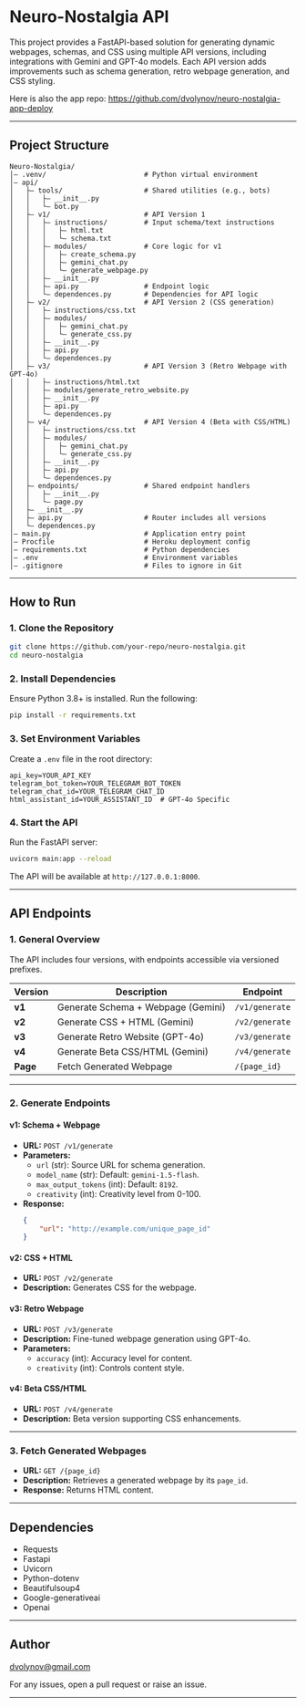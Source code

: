 # **Neuro-Nostalgia API**

This project provides a FastAPI-based solution for generating dynamic webpages, schemas, and CSS using multiple API versions, including integrations with Gemini and GPT-4o models. Each API version adds improvements such as schema generation, retro webpage generation, and CSS styling.

Here is also the app repo: https://github.com/dvolynov/neuro-nostalgia-app-deploy

---

## **Project Structure**

```plaintext
Neuro-Nostalgia/
│— .venv/                        # Python virtual environment
│— api/
│   ├— tools/                    # Shared utilities (e.g., bots)
│   │   ├— __init__.py
│   │   └— bot.py
│   ├— v1/                       # API Version 1
│   │   ├— instructions/         # Input schema/text instructions
│   │   │   ├— html.txt
│   │   │   └— schema.txt
│   │   ├— modules/              # Core logic for v1
│   │   │   ├— create_schema.py
│   │   │   ├— gemini_chat.py
│   │   │   └— generate_webpage.py
│   │   ├— __init__.py
│   │   ├— api.py                # Endpoint logic
│   │   └— dependences.py        # Dependencies for API logic
│   ├— v2/                       # API Version 2 (CSS generation)
│   │   ├— instructions/css.txt
│   │   ├— modules/
│   │   │   ├— gemini_chat.py
│   │   │   └— generate_css.py
│   │   ├— __init__.py
│   │   ├— api.py
│   │   └— dependences.py
│   ├— v3/                       # API Version 3 (Retro Webpage with GPT-4o)
│   │   ├— instructions/html.txt
│   │   ├— modules/generate_retro_website.py
│   │   ├— __init__.py
│   │   ├— api.py
│   │   └— dependences.py
│   ├— v4/                       # API Version 4 (Beta with CSS/HTML)
│   │   ├— instructions/css.txt
│   │   ├— modules/
│   │   │   ├— gemini_chat.py
│   │   │   └— generate_css.py
│   │   ├— __init__.py
│   │   ├— api.py
│   │   └— dependences.py
│   ├— endpoints/                # Shared endpoint handlers
│   │   ├— __init__.py
│   │   └— page.py
│   ├— __init__.py
│   ├— api.py                    # Router includes all versions
│   └— dependences.py
│— main.py                       # Application entry point
│— Procfile                      # Heroku deployment config
│— requirements.txt              # Python dependencies
│— .env                          # Environment variables
│— .gitignore                    # Files to ignore in Git
```

---

## **How to Run**

### **1. Clone the Repository**
```bash
git clone https://github.com/your-repo/neuro-nostalgia.git
cd neuro-nostalgia
```

### **2. Install Dependencies**
Ensure Python 3.8+ is installed. Run the following:
```bash
pip install -r requirements.txt
```

### **3. Set Environment Variables**
Create a `.env` file in the root directory:
```plaintext
api_key=YOUR_API_KEY
telegram_bot_token=YOUR_TELEGRAM_BOT_TOKEN
telegram_chat_id=YOUR_TELEGRAM_CHAT_ID
html_assistant_id=YOUR_ASSISTANT_ID  # GPT-4o Specific
```

### **4. Start the API**
Run the FastAPI server:
```bash
uvicorn main:app --reload
```
The API will be available at `http://127.0.0.1:8000`.

---

## **API Endpoints**

### **1. General Overview**
The API includes four versions, with endpoints accessible via versioned prefixes.

| **Version** | **Description**                      | **Endpoint**           |
|-------------|--------------------------------------|------------------------|
| **v1**      | Generate Schema + Webpage (Gemini)   | `/v1/generate`         |
| **v2**      | Generate CSS + HTML (Gemini)         | `/v2/generate`         |
| **v3**      | Generate Retro Website (GPT-4o)      | `/v3/generate`         |
| **v4**      | Generate Beta CSS/HTML (Gemini)      | `/v4/generate`         |
| **Page**    | Fetch Generated Webpage              | `/{page_id}`           |

---

### **2. Generate Endpoints**

#### **v1: Schema + Webpage**
- **URL:** `POST /v1/generate`
- **Parameters:**
  - `url` (str): Source URL for schema generation.
  - `model_name` (str): Default: `gemini-1.5-flash`.
  - `max_output_tokens` (int): Default: `8192`.
  - `creativity` (int): Creativity level from 0-100.
- **Response:**
  ```json
  {
      "url": "http://example.com/unique_page_id"
  }
  ```

#### **v2: CSS + HTML**
- **URL:** `POST /v2/generate`
- **Description:** Generates CSS for the webpage.

#### **v3: Retro Webpage**
- **URL:** `POST /v3/generate`
- **Description:** Fine-tuned webpage generation using GPT-4o.
- **Parameters:**
  - `accuracy` (int): Accuracy level for content.
  - `creativity` (int): Controls content style.

#### **v4: Beta CSS/HTML**
- **URL:** `POST /v4/generate`
- **Description:** Beta version supporting CSS enhancements.

---

### **3. Fetch Generated Webpages**
- **URL:** `GET /{page_id}`
- **Description:** Retrieves a generated webpage by its `page_id`.
- **Response:** Returns HTML content.

---

## **Dependencies**
- Requests
- Fastapi
- Uvicorn
- Python-dotenv
- Beautifulsoup4
- Google-generativeai
- Openai

---

## **Author**
dvolynov@gmail.com

For any issues, open a pull request or raise an issue.

---
